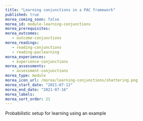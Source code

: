 ```yaml
---
title: "Learning conjunctions in a PAC framework"
published: true
morea_coming_soon: false
morea_id: module-learning-conjunctions
morea_prerequisites:
morea_outcomes:
   - outcome-conjunctions
morea_readings:
   - reading-conjunctions
   - reading-paclearning
morea_experiences:
   - experience-conjunctions
morea_assessments:
   - assessment-conjunctions
morea_type: module
morea_icon_url: /morea/learning-conjunctions/shattering.png
morea_start_date: "2021-07-12"
morea_end_date: "2021-07-16"
morea_labels:
morea_sort_order: 21
---
```


Probabilistic setup for learning using an example
